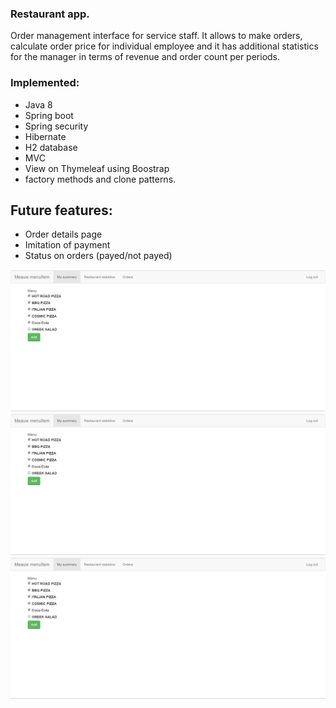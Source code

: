 ### Restaurant app.
Order management interface for service staff. It allows to make orders, calculate order price for individual employee and it has additional statistics for the manager in terms of revenue and order count per periods. 


### Implemented:
- Java 8
-  Spring boot
- Spring security
- Hibernate
- H2 database
- MVC
- View on Thymeleaf using Boostrap
- factory methods and clone patterns.

## Future features:
* Order details page
* Imitation of payment
* Status on orders (payed/not payed)

![Alt text](/screenshots/1.PNG?raw=true)
![Alt text](/screenshots/1.PNG?raw=true)
![Alt text](/screenshots/1.PNG?raw=true)